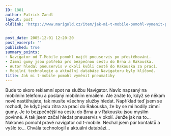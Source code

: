 ```yaml
---
ID: 1881
author: Patrick Zandl
layout: post
oldlink: 'https://www.marigold.cz/item/jak-mi-t-mobile-pomohl-vymenit-pneumatiky

  '
post_date: 2005-12-01 12:20:20
post_excerpt: ''
published: true
summary_points:
- Navigator od T-Mobile pomohl najít pneuservis po přestěhování.
- Zimní gumy jsou potřeba pro bezpečnou cestu do Brna a Rakouska.
- Autor hledal pneuservis v okolí kvůli cestě do Rakouska za prací.
- Mobilní technologie a aktuální databáze Navigatoru byly klíčové.
title: Jak mi t-mobile pomohl vyměnit pneumatiky
---
```


<p>Bude to skoro reklamní spot na službu Navigator. Navíc napsaný na mobilním telefonu a poslaný mobilním emailem. Ale znáte to, když se někam nově nastěhujete, tak musíte všechny služby hledat. Například teď jsem se rozhodl, že když jedu zítra za prací do Rakouska, že by se mi hodily zimní gumy. Je to bezpečnější na cestu do Brna a v Rakousku jsou myslím povinné. A tak jsem začal hledat pneuservis v okolí. Jenže jak na to... Nakonec pomohl právě navigator od t-mobile. Nechal jsem pár kontaktů a vyšlo to... Chvála technologií a aktuální databázi...
</p>